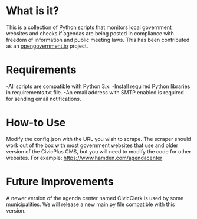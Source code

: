# What is it?
This is a collection of Python scripts that monitors local government websites and checks if agendas are being posted in compliance with freedom of information and public meeting laws. This has been contributed as an [opengovernment.io](https://opengovernment.io) project.

# Requirements
-All scripts are compatible with Python 3.x. 
-Install required Python libraries in requirements.txt file.
-An email address with SMTP enabled is required for sending email notifications.

# How-to Use
Modify the config.json with the URL you wish to scrape. The scraper should work out of the box with most government websites that use and older version of the CivicPlus CMS, but you will need to modify the code for other websites. For example: https://www.hamden.com/agendacenter

# Future Improvements
A newer version of the agenda center named CivicClerk is used by some municipalities. We will release a new main.py file compatible with this version. 
